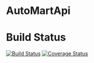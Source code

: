 # AutoMartApi
# Build Status
[![Build Status](https://travis-ci.org/sempsmahad/AutoMartApi.svg?branch=master)](https://travis-ci.org/sempsmahad/AutoMartApi)
[![Coverage Status](https://coveralls.io/repos/github/sempsmahad/AutoMartApi/badge.svg?branch=master)](https://coveralls.io/github/sempsmahad/AutoMartApi?branch=master)